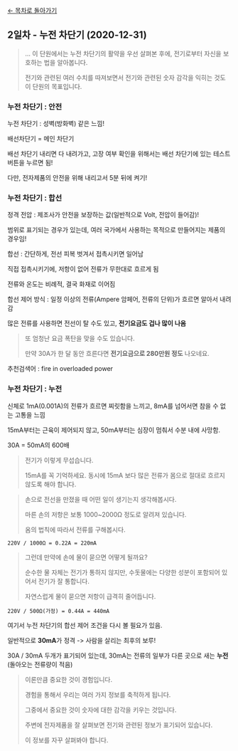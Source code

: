 [← 목차로 돌아가기](./README.md)

## 2일차 - 누전 차단기 (2020-12-31)

> ... 이 단원에서는 누전 차단기의 활약을 우선 살펴본 후에, 전기로부터 자신을 보호하는 법을 알아봅니다.
>
> 전기와 관련된 여러 수치를 따져보면서 전기와 관련된 숫자 감각을 익히는 것도 이 단원의 목표입니다.

### 누전 차단기 : 안전

누전 차단기 : 성벽(방화벽) 같은 느낌!

배선차단기 = 메인 차단기

배선 차단기 내리면 다 내려가고, 고장 여부 확인을 위해서는 배선 차단기에 있는 테스트 버튼을 누르면 됨!

다만, 전자제품의 안전을 위해 내리고서 5분 뒤에 켜기!

### 누전 차단기 : 합선

정격 전압 : 제조사가 안전을 보장하는 값(일반적으로 Volt, 전압이 들어감)!

범위로 표기되는 경우가 있는데, 여러 국가에서 사용하는 목적으로 만들어지는 제품의 경우임!

합선 : 간단하게, 전선 피복 벗겨서 접촉시키면 일어남

직접 접촉시키기에, 저항이 없어 전류가 무한대로 흐르게 됨

전류와 온도는 비례적, 결국 화재로 이어짐

합선 제어 방식 : 일정 이상의 전류(Ampere 암페어, 전류의 단위)가 흐르면 알아서 내려감

많은 전류를 사용하면 전선이 탈 수도 있고, __**전기요금도 겁나 많이 나옴**__

> 또 엄청난 요금 폭탄을 맞을 수도 있습니다.
>
> 만약 30A가 한 달 동안 흐른다면 **전기요금으로 280만원 정도** 나오네요.

추천검색어 : fire in overloaded power

### 누전 차단기 : 누전

신체로 1mA(0.001A)의 전류가 흐르면 찌릿함을 느끼고, 8mA를 넘어서면 참을 수 없는 고통을 느낌

15mA부터는 근육이 제어되지 않고, 50mA부터는 심장이 멈춰서 수분 내에 사망함.

30A = 50mA의 600배
> 전기가 이렇게 무섭습니다.
>
> 15mA를 꼭 기억하세요. 동시에 15mA 보다 많은 전류가 몸으로 절대로 흐르지 않도록 해야 합니다.

> 손으로 전선을 만졌을 때 어떤 일이 생기는지 생각해봅시다.
>
> 마른 손의 저항은 보통 1000~2000Ω 정도로 알려져 있습니다.
>
> 옴의 법칙에 따라서 전류를 구해봅시다.
```
220V / 1000Ω = 0.22A = 220mA
```

> 그런데 만약에 손에 물이 묻으면 어떻게 될까요?
>
> 순수한 물 자체는 전기가 통하지 않지만, 수돗물에는 다양한 성분이 포함되어 있어서 전기가 잘 통합니다.
>
> 자연스럽게 물이 묻으면 저항이 급격히 줄어듭니다.
```
220V / 500Ω(가정) = 0.44A = 440mA
```

여기서 누전 차단기의 합선 제어 조건을 다시 볼 필요가 있음.

일반적으로 **30mA**가 정격 -> 사람을 살리는 최후의 보루!

30A / 30mA 두개가 표기되어 있는데, 30mA는 전류의 일부가 다른 곳으로 새는 **누전** (돌아오는 전류량이 적음)

> 이론만큼 중요한 것이 경험입니다.
>
> 경험을 통해서 우리는 여러 가지 정보를 축적하게 됩니다.
>
> 그중에서 중요한 것이 숫자에 대한 감각을 키우는 것입니다.
>
> 주변에 전자제품을 잘 살펴보면 전기와 관련된 정보가 표기되어 있습니다.
>
> 이 정보를 자꾸 살펴봐야 합니다.
